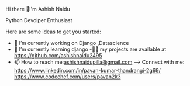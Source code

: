  Hi there 👋I'm Ashish Naidu

Python Devolper Enthusiast

Here are some ideas to get you started:

- 🔭 I’m currently working on Django ,Datascience
- 🌱 I’m currently learning django
 -👨‍💻 my projects are available at https://github.com/ashishnaidu2495
- 📫 How to reach me:ashishnaidupilla@gmail.com
-->
Connect with me:
https://www.linkedin.com/in/pavan-kumar-thandrangi-2g69/ https://www.codechef.com/users/pavan2k3
